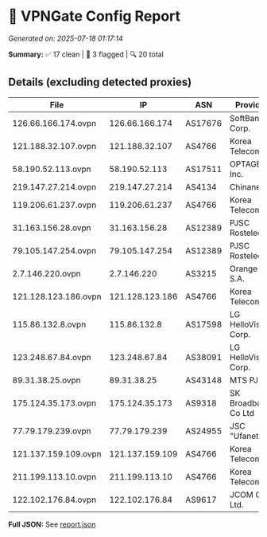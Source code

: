 # 🚀 VPNGate Config Report
_Generated on: 2025-07-18 01:17:14_

**Summary:** ✅ 17 clean | 🚫 3 flagged | 🔍 20 total

## Details (excluding detected proxies)
| File | IP | ASN | Provider | Country | Type | Risk | Proxy |
|------|----|-----|----------|---------|------|------|-------|
| 126.66.166.174.ovpn | 126.66.166.174 | AS17676 | SoftBank Corp. | JP | Business | 0 | no |
| 121.188.32.107.ovpn | 121.188.32.107 | AS4766 | Korea Telecom | KR | Business | 0 | no |
| 58.190.52.113.ovpn | 58.190.52.113 | AS17511 | OPTAGE Inc. | JP | Business | 0 | no |
| 219.147.27.214.ovpn | 219.147.27.214 | AS4134 | Chinanet | CN | Business | 0 | no |
| 119.206.61.237.ovpn | 119.206.61.237 | AS4766 | Korea Telecom | KR | Business | 0 | no |
| 31.163.156.28.ovpn | 31.163.156.28 | AS12389 | PJSC Rostelecom | RU | Residential | 0 | no |
| 79.105.147.254.ovpn | 79.105.147.254 | AS12389 | PJSC Rostelecom | RU | Residential | 0 | no |
| 2.7.146.220.ovpn | 2.7.146.220 | AS3215 | Orange S.A. | FR | Residential | 0 | no |
| 121.128.123.186.ovpn | 121.128.123.186 | AS4766 | Korea Telecom | KR | Business | 0 | no |
| 115.86.132.8.ovpn | 115.86.132.8 | AS17598 | LG HelloVision Corp. | KR | Business | 0 | no |
| 123.248.67.84.ovpn | 123.248.67.84 | AS38091 | LG HelloVision Corp. | KR | Business | 0 | no |
| 89.31.38.25.ovpn | 89.31.38.25 | AS43148 | MTS PJSC | RU | Residential | 0 | no |
| 175.124.35.173.ovpn | 175.124.35.173 | AS9318 | SK Broadband Co Ltd | KR | Residential | 0 | no |
| 77.79.179.239.ovpn | 77.79.179.239 | AS24955 | JSC "Ufanet" | RU | Business | 0 | no |
| 121.137.159.109.ovpn | 121.137.159.109 | AS4766 | Korea Telecom | KR | Business | 0 | no |
| 211.199.113.10.ovpn | 211.199.113.10 | AS4766 | Korea Telecom | KR | Business | 0 | no |
| 122.102.176.84.ovpn | 122.102.176.84 | AS9617 | JCOM Co., Ltd. | JP | Business | 0 | no |

**Full JSON:** See [report.json](./report.json)
